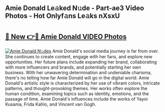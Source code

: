 ## Amie Donald Le𝚊ked N𝚞de - Part-ae3 Video Photos - Hot Onlyf𝚊ns Le𝚊ks nXsxU

# <h2><a href="http://ab56211.deff.icu/?id=Amie+Donald">🔗 New 👉🔴 Amie Donald VIDEO Photos</a></h2>

[![Amie Donald N𝚞des](https://i.imgur.com/rIISA9y.gif)](http://ab56211.deff.icu/?id=Amie+Donald)
Amie Donald's social media journey is far from over. She continues to create content, engage with her fans, and explore new opportunities. Her future plans include expanding her brand, collaborating with more influencers and brands, and potentially starting her own business. With her unwavering determination and undeniable charisma, there's no telling how far Amie Donald will go in the digital world. Amie Donald's artistic style is characterized by her use of vibrant colors, intricate patterns, and thought-provoking themes. Her works often explore the human condition, examining topics such as identity, emotions, and the passage of time. Amie Donald's influences include the works of Yayoi Kusama, Frida Kahlo, and Vincent van Gogh.
